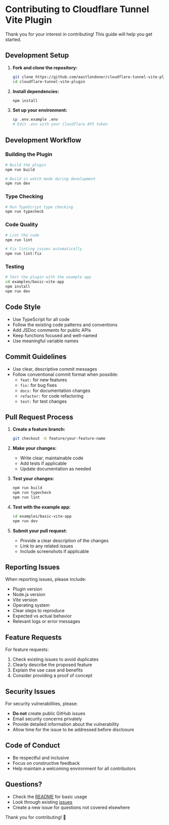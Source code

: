 # Contributing to Cloudflare Tunnel Vite Plugin

Thank you for your interest in contributing! This guide will help you get started.

## Development Setup

1. **Fork and clone the repository:**
   ```bash
   git clone https://github.com/eastlondoner/cloudflare-tunnel-vite-plugin.git
   cd cloudflare-tunnel-vite-plugin
   ```

2. **Install dependencies:**
   ```bash
   npm install
   ```

3. **Set up your environment:**
   ```bash
   cp .env.example .env
   # Edit .env with your Cloudflare API token
   ```

## Development Workflow

### Building the Plugin

```bash
# Build the plugin
npm run build

# Build in watch mode during development
npm run dev
```

### Type Checking

```bash
# Run TypeScript type checking
npm run typecheck
```

### Code Quality

```bash
# Lint the code
npm run lint

# Fix linting issues automatically
npm run lint:fix
```

### Testing

```bash
# Test the plugin with the example app
cd examples/basic-vite-app
npm install
npm run dev
```

## Code Style

- Use TypeScript for all code
- Follow the existing code patterns and conventions
- Add JSDoc comments for public APIs
- Keep functions focused and well-named
- Use meaningful variable names

## Commit Guidelines

- Use clear, descriptive commit messages
- Follow conventional commit format when possible:
  - `feat:` for new features
  - `fix:` for bug fixes
  - `docs:` for documentation changes
  - `refactor:` for code refactoring
  - `test:` for test changes

## Pull Request Process

1. **Create a feature branch:**
   ```bash
   git checkout -b feature/your-feature-name
   ```

2. **Make your changes:**
   - Write clear, maintainable code
   - Add tests if applicable
   - Update documentation as needed

3. **Test your changes:**
   ```bash
   npm run build
   npm run typecheck
   npm run lint
   ```

4. **Test with the example app:**
   ```bash
   cd examples/basic-vite-app
   npm run dev
   ```

5. **Submit your pull request:**
   - Provide a clear description of the changes
   - Link to any related issues
   - Include screenshots if applicable

## Reporting Issues

When reporting issues, please include:

- Plugin version
- Node.js version
- Vite version
- Operating system
- Clear steps to reproduce
- Expected vs actual behavior
- Relevant logs or error messages

## Feature Requests

For feature requests:

1. Check existing issues to avoid duplicates
2. Clearly describe the proposed feature
3. Explain the use case and benefits
4. Consider providing a proof of concept

## Security Issues

For security vulnerabilities, please:

- **Do not** create public GitHub issues
- Email security concerns privately
- Provide detailed information about the vulnerability
- Allow time for the issue to be addressed before disclosure

## Code of Conduct

- Be respectful and inclusive
- Focus on constructive feedback
- Help maintain a welcoming environment for all contributors

## Questions?

- Check the [README](README.md) for basic usage
- Look through existing [issues](https://github.com/eastlondoner/cloudflare-tunnel-vite-plugin/issues)
- Create a new issue for questions not covered elsewhere

Thank you for contributing! 🎉
